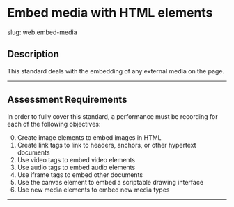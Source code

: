 # Embed media with HTML elements

slug: web.embed-media

## Description
This standard deals with the embedding of any external media on the page.

---
## Assessment Requirements
In order to fully cover this standard, a performance must be recording for each of the following objectives:

0. Create image elements to embed images in HTML
1. Create link tags to link to headers, anchors, or other hypertext documents
2. Use video tags to embed video elements
3. Use audio tags to embed audio elements
4. Use iframe tags to embed other documents
5. Use the canvas element to embed a scriptable drawing interface
6. Use new media elements to embed new media types

---

